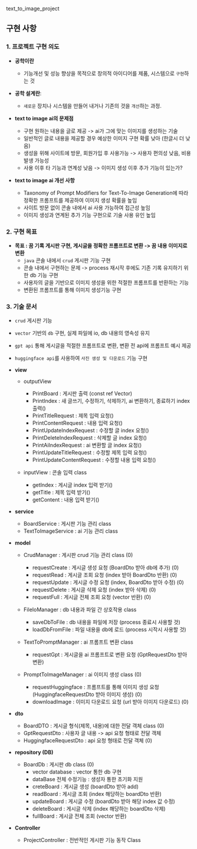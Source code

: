 text_to_image_project

## 구현 사항
### 1. **프로젝트 구현 의도**
- **공학이란**
  - 기능개선 및 성능 향상을 목적으로 창의적 아이디어를 제품, 시스템으로 `구현`하는 것
  
- **공학 설계란**:
  - `새로운` 장치나 시스템을 만들어 내거나 기존의 것을 `개선`하는 과정.

- **text to image ai의 문제점**
  - 구현 원하는 내용을 글로 제공 -> ai가 그에 맞는 이미지를 생성하는 기술
  - 일반적인 글로 내용을 제공할 경우 예상한 이미지 구현 확률 낮아 (한글시 더 낮음)
  - 생성을 위해 사이트에 방문, 회원가입 후 사용가능 -> 사용자 편의성 낮음, 비용 발생 가능성
  - 사용 이후 타 기능과 연계성 낮음 -> 이미지 생성 이후 추가 기능이 있는가?
  
- **text to image ai 개선 사항**
  - Taxonomy of Prompt Modifiers for Text-To-Image
    Generation에 따라 정확한 프롬프트를 제공하여 이미지 생성 확률을 높임
  - 사이트 방문 없이 콘솔 내에서 ai 사용 가능하여 접근성 높임
  - 이미지 생성과 연계된 추가 기능 구현으로 기술 사용 유인 높임

### 2. **구현 목표**
- **목표 : 꿈 기록 게시판 구현, 게시글을 정확한 프롬프트로 변환 -> 꿈 내용 이미지로 변환** 
    - `java` 콘솔 내에서 `crud` 게시판 기능 구현
    -  콘솔 내에서 구현하는 문제 -> process 재시작 후에도 기존 기록 유지하기 위한 db 기능 구현
    -  사용자의 글을 기반으로 이미지 생성을 위한 적절한 프롬프트를 반환하는 기능
    -  변환된 프롬프트를 통해 이미지 생성기능 구현

### 3. **기술 문서**
  - `crud` 게시판 기능
  - `vector` 기반의 `db` 구현, 실제 파일에 io, db 내용의 영속성 유지
  - `gpt api` 통해 게시글을 적절한 프롬프트로 변환, 변환 전 api에 프롬프트 예시 제공
  - `huggingface api`를 사용하여 `사진 생성 및 다운로드` 기능 구현

- **view**
  - outputView
    - PrintBoard : 게시판 출력 (const ref Vector<obj>)
    - PrintIndex : 새 글쓰기, 수정하기, 삭제하기, ai 변환하기, 종료하기 index 출력()
    - PrintTitleRequest : 제목 입력 요청()
    - PrintContentRequest : 내용 입력 요청()
    - PrintUpdateIndexRequest : 수정할 글 index 요청()
    - PrintDeleteIndexRequest : 삭제할 글 index 요청()
    - PrintAiIndexRequest : ai 변환할 글 index 요청()
    - PrintUpdateTitleRequest : 수정할 제목 입력 요청()
    - PrintUpdateContentRequest : 수정할 내용 입력 요청()
    
  - inputView : 콘솔 입력 class
    - getIndex : 게시글 index 입력 받기()
    - getTitle : 제목 입력 받기()
    - getContent : 내용 입력 받기()
    
- **service**
  - BoardService : 게시판 기능 관리 class
  - TextToImageService : ai 기능 관리 class
  
- **model**
  - CrudManager : 게시판 crud 기능 관리 class (0)
    - requestCreate : 게시글 생성 요청 (BoardDto 받아 db에 추가) (0)
    - requestRead : 게시글 조회 요청 (index 받아 BoardDto 반환) (0)
    - requestUpdate : 게시글 수정 요청 (index, BoardDto 받아 수정) (0)
    - requestDelete : 게시글 삭제 요청 (index 받아 삭제) (0)
    - requestFull : 게시글 전체 조회 요청 (vector 반환) (0)
  - FileIoManager : db 내용과 파일 간 상호작용 class
    - saveDbToFile : db 내용을 파일에 저장 (process 종료시 사용할 것)
    - loadDbFromFile : 파일 내용을 db에 로드 (process 시작시 사용할 것)
  - TextToPromptManager : ai 프롬프트 변환 class
    - requestGpt : 게시글을 ai 프롬프트로 변환 요청 (GptRequestDto 받아 변환)
    
  - PromptToImageManager : ai 이미지 생성 class (0)
    - requestHuggingface : 프롬프트를 통해 이미지 생성 요청 (HuggingfaceRequestDto 받아 이미지 생성) (0)
    - downloadImage : 이미지 다운로드 요청 (url 받아 이미지 다운로드) (0)

  
- **dto**
  - BoardDTO : 게시글 형식(제목, 내용)에 대한 전달 객체 class (0)
  - GptRequestDto : 사용자 글 내용 -> api 요청 형태로 전달 객체
  - HuggingfaceRequestDto : api 요청 형태로 전달 객체 (0)

- **repository (DB)**
  - BoardDb : 게시판 db class (0)
    - vector<boardDTO> database : vector 통한 db 구현
    - dataBase 전체 수정기능 : 생성자 통한 초기화 지원
    - creteBoard : 게시글 생성 (boardDto 받아 add)
    - readBoard : 게시글 조회 (index 해당하는 boardDto 반환)
    - updateBoard : 게시글 수정 (boardDto 받아 해당 index 값 수정)
    - deleteBoard : 게시글 삭제 (index 해당하는 boardDto 삭제)
    - fullBoard : 게시글 전체 조회 (vector 반환)

- **Controller**
  - ProjectController : 전반적인 게시판 기능 동작 Class
